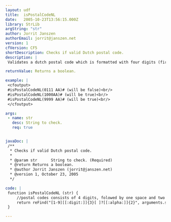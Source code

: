 ```yaml
---
layout: udf
title:  isPostalCodeNL
date:   2005-10-23T13:56:15.000Z
library: StrLib
argString: "str"
author: Jorrit Janszen
authorEmail: jorrit@janszen.net
version: 1
cfVersion: CF5
shortDescription: Checks if valid Dutch postal code.
description: |
 Validates a dutch postal code which is formatted with four digits (first digit can't be a zero) an (optional space) and two alphas.

returnValue: Returns a boolean.

example: |
 <cfoutput>
 #isPostalCodeNL(0111 AA)# (will be false)<br/>
 #isPostalCodeNL(1000AA)# (will be true)<br/>
 #isPostalCodeNL(9999 AA)# (will be true)<br/>
 </cfoutput>

args:
 - name: str
   desc: String to check.
   req: true


javaDoc: |
 /**
  * Checks if valid Dutch postal code.
  * 
  * @param str      String to check. (Required)
  * @return Returns a boolean. 
  * @author Jorrit Janszen (jorrit@janszen.net) 
  * @version 1, October 23, 2005 
  */

code: |
 function isPostalCodeNL (str) {
     //postal codes consists of 4 digits, folowed by one space and two alphas
     return reFind("[1-9][[:digit:]]{3}[ ]?[[:alpha:]]{2}", arguments.str) gte 1;
 }

---
```


